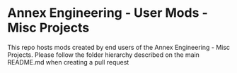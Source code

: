 # Annex Engineering - User Mods - Misc Projects

This repo hosts mods created by end users of the Annex Engineering - Misc Projects. Please follow the folder hierarchy described on the main README.md when creating a pull request